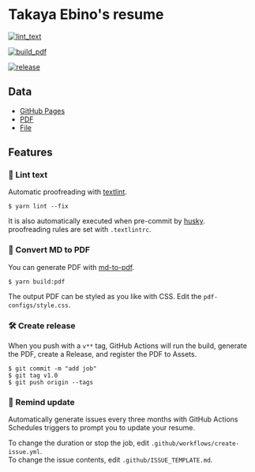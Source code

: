 # Takaya Ebino's resume

<p>

<a href="https://github.com/takaya787/resume-for-enginner/actions/workflows/lint-text.yml" target="_blank"><img alt="lint_text" src="https://img.shields.io/github/workflow/status/takaya787/resume-for-enginner/lint%20text?label=textlint&logo=github&color=yellow" /></a>

<a href="https://github.com/takaya787/resume-for-enginner/actions?query=workflow%3A%22build+%22" target="_blank" ><img alt="build_pdf" src="https://img.shields.io/github/workflow/status/takaya787/resume-for-enginner/build-pdf?label=build%20pdf&logo=github"/></a>

<a href="https://github.com/takaya787/resume-for-enginner/tags" target="_blank" ><img alt="release" src="https://img.shields.io/github/release-date/takaya787/resume-for-enginner?color=blue&logo=github"/></a>

</p>

## Data

- [GitHub Pages](https://takaya787.github.io/resume-for-enginner/)
- [PDF](https://github.com/takaya787/resume-for-enginner/releases/)
- [File](https://github.com/takaya787/resume-for-enginner/blob/master/docs/README.md)

## Features

### 💅 Lint text

Automatic proofreading with [textlint](https://github.com/textlint/textlint).

```
$ yarn lint --fix
```

It is also automatically executed when pre-commit by [husky](https://github.com/typicode/husky).  
proofreading rules are set with `.textlintrc`.

### 📝 Convert MD to PDF

You can generate PDF with [md-to-pdf](https://www.npmjs.com/package/md-to-pdf).

```
$ yarn build:pdf
```

The output PDF can be styled as you like with CSS. Edit the `pdf-configs/style.css`.

### 🛠 Create release

When you push with a `v**` tag, GitHub Actions will run the build, generate the PDF, create a Release, and register the PDF to Assets.

```
$ git commit -m "add job"
$ git tag v1.0
$ git push origin --tags
```

### 📆 Remind update

Automatically generate issues every three months with GitHub Actions Schedules triggers to prompt you to update your resume.

To change the duration or stop the job, edit `.github/workflows/create-issue.yml`.  
To change the issue contents, edit `.github/ISSUE_TEMPLATE.md`.
